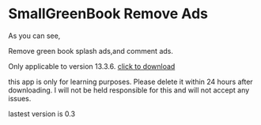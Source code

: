 
# SmallGreenBook Remove Ads
As you can see,

Remove green book splash ads,and comment ads.

Only applicable to version 13.3.6. [click to download](https://www.wandoujia.com/apps/998339/history_v2310232)

this app is only for learning purposes. Please delete it within 24 hours after downloading. I will not be held responsible for this and will not accept any issues.

lastest version is 0.3
